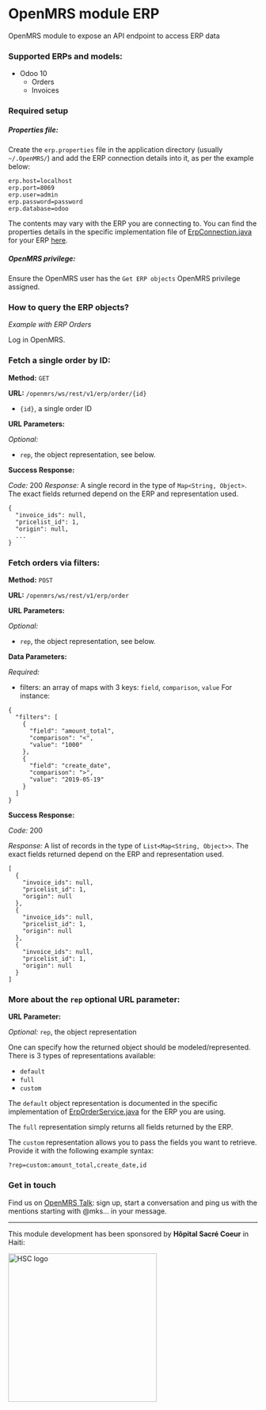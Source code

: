 # OpenMRS module ERP
OpenMRS module to expose an API endpoint to access ERP data

### Supported ERPs and models:
- Odoo 10
  + Orders
  + Invoices

### Required setup

##### Properties file:

Create the `erp.properties` file in the application directory (usually `~/.OpenMRS/`) and add the ERP connection details into it, as per the example below:
```
erp.host=localhost
erp.port=8069
erp.user=admin
erp.password=password
erp.database=odoo
```
The contents may vary with the ERP you are connecting to.
You can find the properties details in the specific implementation file of [ErpConnection.java](./api/src/main/java/org/openmrs/module/erp/api/ErpConnection.java) for your ERP [here](./api/src/main/java/org/openmrs/module/erp/api/impl/).

##### OpenMRS privilege:

Ensure the OpenMRS user has the `Get ERP objects` OpenMRS privilege assigned.

### How to query the ERP objects?

_Example with ERP Orders_

Log in OpenMRS.

### Fetch a single order by ID:
**Method:** `GET`

**URL:** `/openmrs/ws/rest/v1/erp/order/{id}`
- `{id}`, a single order ID

**URL Parameters:**

_Optional:_
- `rep`, the object representation, see below.

**Success Response:**

_Code:_ 200
_Response:_ A single record in the type of `Map<String, Object>`. The exact fields returned depend on the ERP and representation used.
```
{
  "invoice_ids": null,
  "pricelist_id": 1,
  "origin": null,
  ...
}
```

### Fetch orders via filters:

**Method:** `POST`

**URL:** `/openmrs/ws/rest/v1/erp/order`

**URL Parameters:**

_Optional:_
- `rep`, the object representation, see below.

**Data Parameters:**

_Required:_
- filters: an array of maps with 3 keys: `field`, `comparison`, `value`
For instance:
```
{
  "filters": [
    {
      "field": "amount_total",
      "comparison": "<",
      "value": "1000"
    },
    {
      "field": "create_date",
      "comparison": ">",
      "value": "2019-05-19"
    }
  ]
}
```

**Success Response:**

_Code:_ 200

_Response:_ A list of records in the type of `List<Map<String, Object>>`. The exact fields returned depend on the ERP and representation used.
```
[
  {
    "invoice_ids": null,
    "pricelist_id": 1,
    "origin": null
  },
  {
    "invoice_ids": null,
    "pricelist_id": 1,
    "origin": null
  },
  {
    "invoice_ids": null,
    "pricelist_id": 1,
    "origin": null
  }
]
```

### More about the `rep` optional URL parameter:

**URL Parameter:**

_Optional:_ `rep`, the object representation

One can specify how the returned object should be modeled/represented.
There is 3 types of representations available:
- `default`
- `full`
- `custom`

The `default` object representation is documented in the specific implementation of [ErpOrderService.java](./api/src/main/java/org/openmrs/module/erp/api/ErpOrderService.java) for the ERP you are using.

The `full` representation simply returns all fields returned by the ERP.

The `custom` representation allows you to pass the fields you want to retrieve. Provide it with the following example syntax:
```
?rep=custom:amount_total,create_date,id
```

### Get in touch
Find us on [OpenMRS Talk](https://talk.openmrs.org/): sign up, start a conversation and ping us with the mentions starting with @mks... in your message.

-------

This module development has been sponsored by **Hôpital Sacré Coeur** in Haiti:

<img src="readme/crudem-hsc-logo.png" alt="HSC logo" width="300"/>
